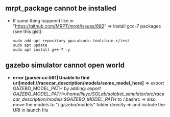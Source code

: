 
## mrpt_package cannot be installed

- If same thing happend like in "https://github.com/MRPT/mrpt/issues/682"
  => Install gcc-7 packages (see this gist):
  
      sudo add-apt-repository ppa:ubuntu-toolchain-r/test
      sudo apt update
      sudo apt install g++-7 -y

## **gazebo simulator** cannot open world

- **error [parser.cc:581] Unable to find uri[model://racecar_description/models/some_model_here]**
  => export GAZEBO_MODEL_PATH by adding:
     *export GAZEBO_MODEL_PATH=/home/liuyc/SOLab/solabot_simulator/src/racecar_description/models:$GAZEBO_MODEL_PATH*
     to /.bashrc
  => also move the models to "/.gazebo/models" folder directly 
  => and include the URI in launch file

